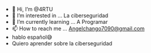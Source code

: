 - 👋 Hi, I’m @4RTU
- 👀 I’m interested in ... La ciberseguridad
- 🌱 I’m currently learning ... A  Programar
- 📫 How to reach me ...  Angelchango7090@gmail.com
- hablo español😅
- Quiero aprender sobre la ciberseguridad
